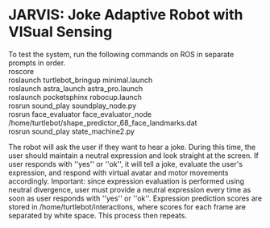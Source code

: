 # JARVIS: Joke Adaptive Robot with VISual Sensing
To test the system, run the following commands on ROS in separate prompts in order.  
	roscore  
	roslaunch turtlebot_bringup minimal.launch  
	roslaunch astra_launch astra_pro.launch  
	roslaunch pocketsphinx robocup.launch  
	rosrun sound_play soundplay_node.py  
	rosrun face_evaluator face_evaluator_node /home/turtlebot/shape_predictor_68_face_landmarks.dat  
	rosrun sound_play state_machine2.py  

The robot will ask the user if they want to hear a joke. During this time, the user should maintain a neutral expression and look straight at the screen. If user responds with ''yes'' or ''ok'', it will tell a joke, evaluate the user's expression, and respond with virtual avatar and motor movements accordingly. Important: since expression evaluation is performed using neutral divergence, user must provide a neutral expression every time as soon as user responds with ''yes'' or ''ok''. Expression prediction scores are stored in /home/turtlebot/interactions, where scores for each frame are separated by white space. This process then repeats.
